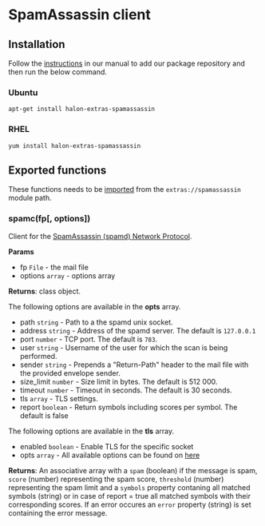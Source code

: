 # SpamAssassin client

## Installation

Follow the [instructions](https://docs.halon.io/manual/comp_install.html#installation) in our manual to add our package repository and then run the below command.

### Ubuntu

```
apt-get install halon-extras-spamassassin
```

### RHEL

```
yum install halon-extras-spamassassin
```

## Exported functions

These functions needs to be [imported](https://docs.halon.io/hsl/structures.html#import) from the `extras://spamassassin` module path.

### spamc(fp[, options])

Client for the [SpamAssassin (spamd) Network Protocol](https://github.com/apache/spamassassin/blob/trunk/spamd/PROTOCOL).

**Params**

- fp `File` - the mail file
- options `array` - options array

**Returns**: class object.

The following options are available in the **opts** array.

- path `string` - Path to a the spamd unix socket.
- address `string` - Address of the spamd server. The default is `127.0.0.1`
- port `number` - TCP port. The default is `783`.
- user `string` - Username of the user for which the scan is being performed.
- sender `string` - Prepends a "Return-Path" header to the mail file with the provided envelope sender.
- size_limit `number` - Size limit in bytes. The default is 512 000.
- timeout `number` - Timeout in seconds. The default is 30 seconds.
- tls `array` - TLS settings.
- report `boolean` - Return symbols including scores per symbol. The default is false

The following options are available in the **tls** array.

- enabled `boolean` - Enable TLS for the specific socket
- opts `array` - All available options can be found on [here](http://docs.halon.se/hsl/functions.html?highlight=tlssocket#TLSSocket)

**Returns**: An associative array with a `spam` (boolean) if the message is spam, `score` (number) representing the spam score, `threshold` (number) representing the spam limit and a `symbols` property contaning all matched symbols (string) or in case of report = true all matched symbols with their corresponding scores. If an error occures an `error` property (string) is set containing the error message.
